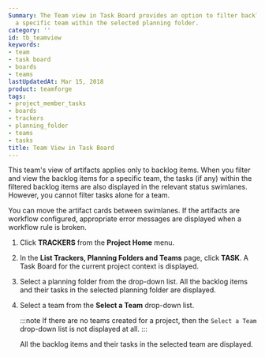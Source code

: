```yaml
---
Summary: The Team view in Task Board provides an option to filter backlog items for
  a specific team within the selected planning folder.
category: ''
id: tb_teamview
keywords:
- team
- task board
- boards
- teams
lastUpdatedAt: Mar 15, 2018
product: teamforge
tags:
- project_member_tasks
- boards
- trackers
- planning_folder
- teams
- tasks
title: Team View in Task Board
---
```


This team's view of artifacts applies only to backlog items. When you filter and view the backlog items for a specific team, the tasks (if any) within the filtered backlog items are also displayed in the relevant status swimlanes. However, you cannot filter tasks alone for a team.

You can move the artifact cards between swimlanes. If the artifacts are workflow configured, appropriate error messages are displayed when a workflow rule is broken.

 1. Click **TRACKERS** from the **Project Home** menu.

 2. In the **List Trackers, Planning Folders and Teams** page, click **TASK**. A Task Board for the current project context is displayed.

 3. Select a planning folder from the drop-down list. All the backlog items and their tasks in the selected planning folder are displayed.

 4. Select a team from the **Select a Team** drop-down list.

    :::note
    If there are no teams created for a project, then the `Select a Team` drop-down list is not displayed at all.
    :::

    All the backlog items and their tasks in the selected team are displayed.
